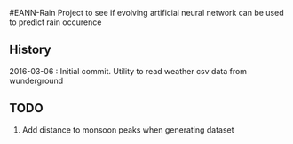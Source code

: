 #EANN-Rain
Project to see if evolving artificial neural network can be used to predict rain occurence
## History
2016-03-06 :  Initial commit. Utility to read weather csv data from wunderground

## TODO
1. Add distance to monsoon peaks when generating dataset
